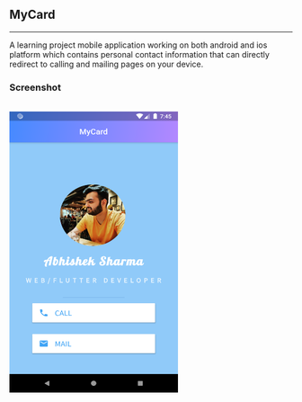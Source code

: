 ## MyCard
---
A learning project mobile application working on both android and ios platform which contains personal contact information that can directly redirect to calling and mailing pages on your device.

### Screenshot

<br />
<img src = "/MyCardFlutter.png" width=300 height=500>
